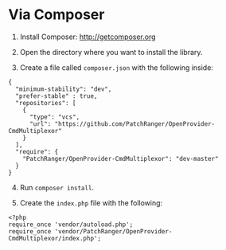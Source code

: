 # Via Composer
1) Install Composer: http://getcomposer.org

2) Open the directory where you want to install the library.

3) Create a file called `composer.json` with the following inside:
```
{
  "minimum-stability": "dev",
  "prefer-stable" : true,
  "repositories": [
    {
      "type": "vcs",
      "url": "https://github.com/PatchRanger/OpenProvider-CmdMultiplexor"
    }
  ],
  "require": {
    "PatchRanger/OpenProvider-CmdMultiplexor": "dev-master"
  }
}
```

4) Run `composer install`.

5) Create the `index.php` file with the following:
```
<?php
require_once 'vendor/autoload.php';
require_once 'vendor/PatchRanger/OpenProvider-CmdMultiplexor/index.php';
```
